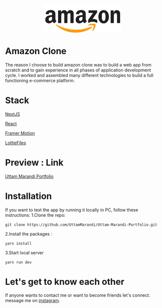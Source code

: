 <p align="center">
  <img src="/public/amazon.png" width="50%"/>
</p>

# Amazon Clone

The reason I choose to build amazon clone was to build a web app from scratch and to gain experience in all phases of application development cycle. I worked and assembled many different technologies to build a full functioning e-commerce platform.

# Stack

[NextJS](https://nextjs.org/docs/getting-started)

[React](https://reactjs.org/docs/getting-started.html)

[Framer Motion](https://www.framer.com/docs/)

[LottieFiles](https://lottiefiles.com/)

# Preview : Link

[Uttam Marandi Portfolio](https://uttam-marandi-portfolio.vercel.app/)

# Installation

If you want to test the app by running it locally in PC, follow these instructions:
1.Clone the repo:

```
git clone https://github.com/UttamMarandi/Uttam-Marandi-Portfolio.git
```

2.Install the packages :

```
yarn install
```

3.Start local server

```
yarn run dev
```

# Let's get to know each other

If anyone wants to contact me or want to become friends let's connect.
message me on [instagram](https://www.instagram.com/uttam.marandi_s/).
